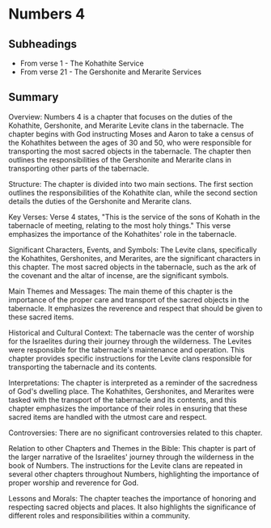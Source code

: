 # Numbers 4

## Subheadings

* From verse 1 - The Kohathite Service
* From verse 21 - The Gershonite and Merarite Services

## Summary

Overview:
Numbers 4 is a chapter that focuses on the duties of the Kohathite, Gershonite, and Merarite Levite clans in the tabernacle. The chapter begins with God instructing Moses and Aaron to take a census of the Kohathites between the ages of 30 and 50, who were responsible for transporting the most sacred objects in the tabernacle. The chapter then outlines the responsibilities of the Gershonite and Merarite clans in transporting other parts of the tabernacle.

Structure:
The chapter is divided into two main sections. The first section outlines the responsibilities of the Kohathite clan, while the second section details the duties of the Gershonite and Merarite clans.

Key Verses:
Verse 4 states, "This is the service of the sons of Kohath in the tabernacle of meeting, relating to the most holy things." This verse emphasizes the importance of the Kohathites' role in the tabernacle.

Significant Characters, Events, and Symbols:
The Levite clans, specifically the Kohathites, Gershonites, and Merarites, are the significant characters in this chapter. The most sacred objects in the tabernacle, such as the ark of the covenant and the altar of incense, are the significant symbols.

Main Themes and Messages:
The main theme of this chapter is the importance of the proper care and transport of the sacred objects in the tabernacle. It emphasizes the reverence and respect that should be given to these sacred items.

Historical and Cultural Context:
The tabernacle was the center of worship for the Israelites during their journey through the wilderness. The Levites were responsible for the tabernacle's maintenance and operation. This chapter provides specific instructions for the Levite clans responsible for transporting the tabernacle and its contents.

Interpretations:
The chapter is interpreted as a reminder of the sacredness of God's dwelling place. The Kohathites, Gershonites, and Merarites were tasked with the transport of the tabernacle and its contents, and this chapter emphasizes the importance of their roles in ensuring that these sacred items are handled with the utmost care and respect.

Controversies:
There are no significant controversies related to this chapter.

Relation to other Chapters and Themes in the Bible:
This chapter is part of the larger narrative of the Israelites' journey through the wilderness in the book of Numbers. The instructions for the Levite clans are repeated in several other chapters throughout Numbers, highlighting the importance of proper worship and reverence for God.

Lessons and Morals:
The chapter teaches the importance of honoring and respecting sacred objects and places. It also highlights the significance of different roles and responsibilities within a community.
